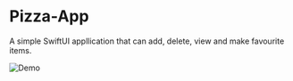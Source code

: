 # Pizza-App

A simple SwiftUI appllication that can add, delete, view and make favourite items.

![Demo](https://user-images.githubusercontent.com/58659306/171079371-5473ff3c-4ac6-4055-81af-e18b521ced5f.gif)
